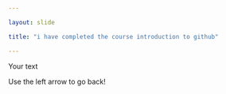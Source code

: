 ```yaml
---

layout: slide

title: "i have completed the course introduction to github"

---
```


Your text

Use the left arrow to go back!
